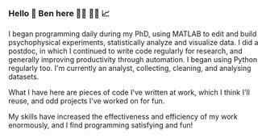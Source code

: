 ### Hello :wave: Ben here :man_technologist:	:man_scientist: :chart_with_upwards_trend:

I began programming daily during my PhD, using MATLAB to edit and build psychophysical experiments, statistically analyze and visualize data. I did a postdoc, in which I continued to write code regularly for research, and generally improving productivity through automation. I began using Python regularly too. I'm currently an analyst, collecting, cleaning, and analysing datasets.

What I have here are pieces of code I've written at work, which I think I'll reuse, and odd projects I've worked on for fun.

My skills have increased the effectiveness and efficiency of my work enormously, and I find programming satisfying and fun!
